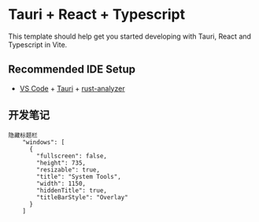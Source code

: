 # Tauri + React + Typescript

This template should help get you started developing with Tauri, React and Typescript in Vite.

## Recommended IDE Setup

- [VS Code](https://code.visualstudio.com/) + [Tauri](https://marketplace.visualstudio.com/items?itemName=tauri-apps.tauri-vscode) + [rust-analyzer](https://marketplace.visualstudio.com/items?itemName=rust-lang.rust-analyzer)




## 开发笔记
```
隐藏标题栏
    "windows": [
      {
        "fullscreen": false,
        "height": 735,
        "resizable": true,
        "title": "System Tools",
        "width": 1150,
        "hiddenTitle": true,
        "titleBarStyle": "Overlay"
      }
    ]
```